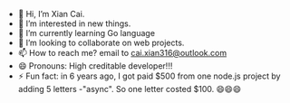 - 👋 Hi, I’m Xian Cai.
- 👀 I’m interested in new things.
- 🌱 I’m currently learning Go language
- 💞️ I’m looking to collaborate on web projects.
- 📫 How to reach me? email to cai.xian316@outlook.com
- 😄 Pronouns: High creditable developer!!!
- ⚡ Fun fact: in 6 years ago, I got paid $500 from one node.js project by adding 5 letters -"async". So one letter costed $100. 😄😄😄

<!---
caixian-prog/caixian-prog is a ✨ special ✨ repository because its `README.md` (this file) appears on your GitHub profile.
You can click the Preview link to take a look at your changes.
--->
